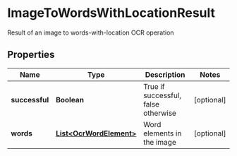 

# ImageToWordsWithLocationResult

Result of an image to words-with-location OCR operation
## Properties

Name | Type | Description | Notes
------------ | ------------- | ------------- | -------------
**successful** | **Boolean** | True if successful, false otherwise |  [optional]
**words** | [**List&lt;OcrWordElement&gt;**](OcrWordElement.md) | Word elements in the image |  [optional]



